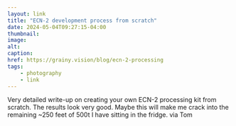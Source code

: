 ```yaml
---
layout: link
title: "ECN-2 development process from scratch"
date: 2024-05-04T09:27:15-04:00
thumbnail:
image:
alt:
caption:
href: https://grainy.vision/blog/ecn-2-processing
tags:
    - photography
    - link
---
```


Very detailed write-up on creating your own ECN-2 processing kit from scratch. The results look very good. Maybe this will make me crack into the remaining ~250 feet of 500t I have sitting in the fridge. via Tom

